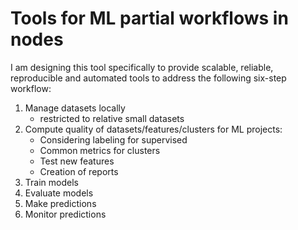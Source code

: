 # Tools for ML partial workflows in nodes

I am designing this tool specifically to provide scalable, reliable, reproducible and automated tools to address the following six-step workflow:

1. Manage datasets locally
    - restricted to relative small datasets
2. Compute quality of datasets/features/clusters for ML projects:
    - Considering labeling for supervised
    - Common metrics for clusters
    - Test new features
    - Creation of reports
3. Train models
4. Evaluate models
5. Make predictions
6. Monitor predictions

